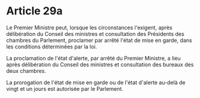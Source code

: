 # Article 29a

Le Premier Ministre peut, lorsque les circonstances l'exigent, après délibération du
Conseil des ministres et consultation des Présidents des chambres du Parlement,
proclamer par arrêté l'état de mise en garde, dans les conditions déterminées par la
loi.

La proclamation de l'état d'alerte, par arrêté du Premier Ministre, a lieu après
délibération du Conseil des ministres et consultation des bureaux des deux
chambres.

La prorogation de l'état de mise en garde ou de l'état d'alerte au-delà de vingt et un jours est autorisée par le Parlement.